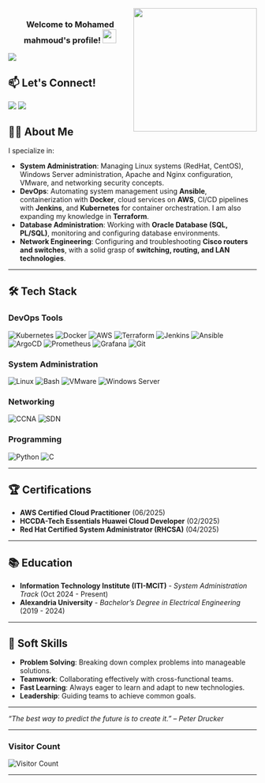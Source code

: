 <img width="250" align="right" src="https://c.tenor.com/_DOBjnGspYAAAAAM/code-coding.gif">

<h3 align="center">
  Welcome to Mohamed mahmoud's profile!
  <img src="https://media.giphy.com/media/hvRJCLFzcasrR4ia7z/giphy.gif" width="28">
</h3>

<!-- Typing SVG by DenverCoder1 - https://github.com/DenverCoder1/readme-typing-svg -->
<p align="left">
  <a href="https://git.io/typing-svg">
    <img src="https://readme-typing-svg.herokuapp.com?font=Fira+Code&pause=1200&width=435&lines=Adding+Value+Every+Day;Learning+Something+New;Kubernetes+%26+Cloud+Enthusiast&font=Fira%20Code&size=22&color=00ff00&vCenter=true">
  </a>
</p>




## 📫 Let's Connect!

<a href="https://www.linkedin.com/in/mohamed-mahmoud-7b03621b4" target="_blank"><img src="https://img.shields.io/badge/-Mohamed%20mahmoud-0077B5?style=for-the-badge&logo=Linkedin&logoColor=white"/></a>
<a href="https://t.me/Mohamed_5054" target="_blank"><img src="https://img.shields.io/badge/-Mohamed%20mahmoud-0077B5?style=for-the-badge&logo=Telegram&logoColor=white"/></a>


## 👨‍💻 About Me

I specialize in:  
- **System Administration**: Managing Linux systems (RedHat, CentOS), Windows Server administration, Apache and Nginx configuration, VMware, and networking security concepts.  
- **DevOps**: Automating system management using **Ansible**, containerization with **Docker**, cloud services on **AWS**, CI/CD pipelines with **Jenkins**, and **Kubernetes** for container orchestration. I am also expanding my knowledge in **Terraform**.  
- **Database Administration**: Working with **Oracle Database (SQL, PL/SQL)**, monitoring and configuring database environments.  
- **Network Engineering**: Configuring and troubleshooting **Cisco routers and switches**, with a solid grasp of **switching, routing, and LAN technologies**.  


---

## 🛠️ Tech Stack

### DevOps Tools
![Kubernetes](https://img.shields.io/badge/Kubernetes-326CE5?style=for-the-badge&logo=kubernetes&logoColor=white)
![Docker](https://img.shields.io/badge/Docker-2496ED?style=for-the-badge&logo=docker&logoColor=white)
![AWS](https://img.shields.io/badge/AWS-232F3E?style=for-the-badge&logo=amazon-aws&logoColor=white)
![Terraform](https://img.shields.io/badge/Terraform-623CE4?style=for-the-badge&logo=terraform&logoColor=white)
![Jenkins](https://img.shields.io/badge/Jenkins-D24939?style=for-the-badge&logo=jenkins&logoColor=white)
![Ansible](https://img.shields.io/badge/Ansible-EE0000?style=for-the-badge&logo=ansible&logoColor=white)
![ArgoCD](https://img.shields.io/badge/ArgoCD-EF7B4D?style=for-the-badge&logo=argo&logoColor=white)
![Prometheus](https://img.shields.io/badge/Prometheus-E6522C?style=for-the-badge&logo=prometheus&logoColor=white)
![Grafana](https://img.shields.io/badge/Grafana-F46800?style=for-the-badge&logo=grafana&logoColor=white)
![Git](https://img.shields.io/badge/Git-F05032?style=for-the-badge&logo=git&logoColor=white)

### System Administration
![Linux](https://img.shields.io/badge/Linux-FCC624?style=for-the-badge&logo=linux&logoColor=black)
![Bash](https://img.shields.io/badge/Bash-4EAA25?style=for-the-badge&logo=gnu-bash&logoColor=white)
![VMware](https://img.shields.io/badge/VMware-607078?style=for-the-badge&logo=vmware&logoColor=white)
![Windows Server](https://img.shields.io/badge/Windows_Server-0078D6?style=for-the-badge&logo=windows&logoColor=white)

### Networking
![CCNA](https://img.shields.io/badge/CCNA-1BA0D7?style=for-the-badge&logo=cisco&logoColor=white)
![SDN](https://img.shields.io/badge/SDN-0085CA?style=for-the-badge&logo=opennetworking&logoColor=white)
### Programming 
![Python](https://img.shields.io/badge/Python-3776AB?style=for-the-badge&logo=python&logoColor=white) ![C](https://img.shields.io/badge/C-00599C?style=for-the-badge&logo=c&logoColor=white)
 



---

## 🏆 Certifications

- **AWS Certified Cloud Practitioner** (06/2025)
- **HCCDA-Tech Essentials Huawei Cloud Developer** (02/2025)  
- **Red Hat Certified System Administrator (RHCSA)** (04/2025)   

---

## 📚 Education

- **Information Technology Institute (ITI-MCIT)** - *System Administration Track* (Oct 2024 - Present)
- **Alexandria University** - *Bachelor’s Degree in Electrical Engineering* (2019 - 2024)

---

## 🌟 Soft Skills

- **Problem Solving**: Breaking down complex problems into manageable solutions.
- **Teamwork**: Collaborating effectively with cross-functional teams.
- **Fast Learning**: Always eager to learn and adapt to new technologies.
- **Leadership**: Guiding teams to achieve common goals.

---


<p align="left">
  <i>“The best way to predict the future is to create it.” – Peter Drucker</i>
</p>

---

### Visitor Count

![Visitor Count](https://komarev.com/ghpvc/?username=ziyad-tarek1&style=flat-square)

---

